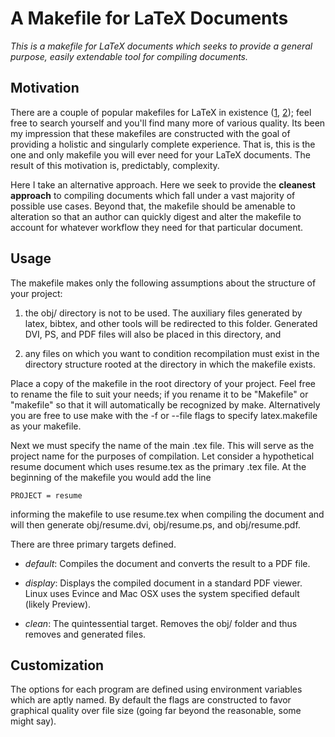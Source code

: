 # A Makefile for LaTeX Documents #

*This is a makefile for LaTeX documents which seeks to provide a general purpose, easily extendable tool for compiling documents.*


## Motivation ##

There are a couple of popular makefiles for LaTeX in existence ([1](http://code.google.com/p/Latex-Makefile/), [2](http://xpt.sourceforge.net/tools/latexmake/#Similar_Tools)); feel free to search yourself and you'll find many more of various quality. Its been my impression that these makefiles are constructed with the goal of providing a holistic and singularly complete experience. That is, this is the one and only makefile you will ever need for your LaTeX documents. The result of this motivation is, predictably, complexity.

Here I take an alternative approach. Here we seek to provide the **cleanest approach** to compiling documents which fall under a vast majority of possible use cases. Beyond that, the makefile should be amenable to alteration so that an author can quickly digest and alter the makefile to account for whatever workflow they need for that particular document.

## Usage ##

The makefile makes only the following assumptions about the structure of your project:

1. the obj/ directory is not to be used. The auxiliary files generated by latex, bibtex, and other tools will be redirected to this folder. Generated DVI, PS, and PDF files will also be placed in this directory, and

2. any files on which you want to condition recompilation must exist in the directory structure rooted at the directory in which the makefile exists.

Place a copy of the makefile in the root directory of your project. Feel free to rename the file to suit your needs; if you rename it to be "Makefile" or "makefile" so that it will automatically be recognized by make. Alternatively you are free to use make with the -f or --file flags to specify latex.makefile as your makefile.

Next we must specify the name of the main .tex file. This will serve as the project name for the purposes of compilation. Let consider a hypothetical resume document which uses resume.tex as the primary .tex file. At the beginning of the makefile you would add the line

    PROJECT = resume

informing the makefile to use resume.tex when compiling the document and will then generate obj/resume.dvi, obj/resume.ps, and obj/resume.pdf.

There are three primary targets defined.

- *default*: Compiles the document and converts the result to a PDF file.

- *display*: Displays the compiled document in a standard PDF viewer. Linux uses Evince and Mac OSX uses the system specified default (likely Preview).

- *clean*:  The quintessential target. Removes the obj/ folder and thus removes and generated files.


## Customization ##

The options for each program are defined using environment variables which are aptly named. By default the flags are constructed to favor graphical quality over file size (going far beyond the reasonable, some might say).
